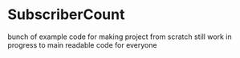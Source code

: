 # SubscriberCount
bunch of example code for making project from scratch
still work in progress to main readable code for everyone
